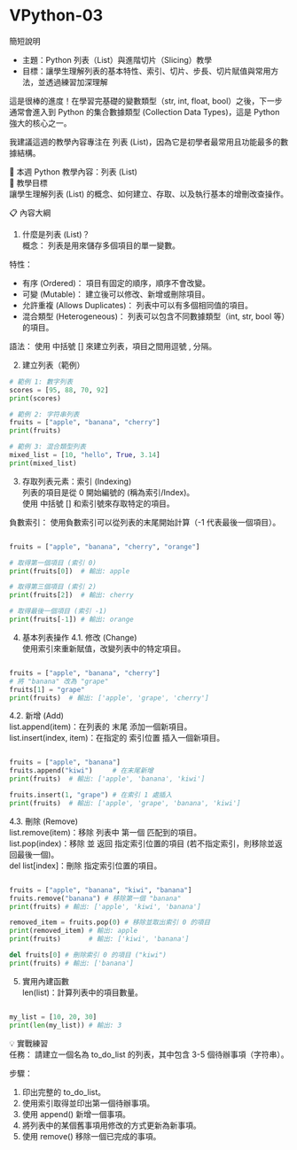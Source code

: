 # VPython-03

簡短說明
- 主題：Python 列表（List）與進階切片（Slicing）教學
- 目標：讓學生理解列表的基本特性、索引、切片、步長、切片賦值與常用方法，並透過練習加深理解

這是很棒的進度！在學習完基礎的變數類型（str, int, float, bool）之後，下一步通常會進入到 Python 的集合數據類型 (Collection Data Types)，這是 Python 強大的核心之一。

我建議這週的教學內容專注在 列表 (List)，因為它是初學者最常用且功能最多的數據結構。

🐍 本週 Python 教學內容：列表 (List)  
🎯 教學目標  
讓學生理解列表 (List) 的概念、如何建立、存取、以及執行基本的增刪改查操作。

📋 內容大綱
1. 什麼是列表 (List)？  
概念： 列表是用來儲存多個項目的單一變數。

特性：
- 有序 (Ordered)： 項目有固定的順序，順序不會改變。
- 可變 (Mutable)： 建立後可以修改、新增或刪除項目。
- 允許重複 (Allows Duplicates)： 列表中可以有多個相同值的項目。
- 混合類型 (Heterogeneous)： 列表可以包含不同數據類型（int, str, bool 等）的項目。

語法： 使用 中括號 [] 來建立列表，項目之間用逗號 , 分隔。

2. 建立列表（範例）
```Python
# 範例 1: 數字列表
scores = [95, 88, 70, 92]
print(scores)

# 範例 2: 字符串列表
fruits = ["apple", "banana", "cherry"]
print(fruits)

# 範例 3: 混合類型列表
mixed_list = [10, "hello", True, 3.14]
print(mixed_list)
```

3. 存取列表元素：索引 (Indexing)  
列表的項目是從 0 開始編號的 (稱為索引/Index)。  
使用 中括號 [] 和索引號來存取特定的項目。  

負數索引： 使用負數索引可以從列表的末尾開始計算（-1 代表最後一個項目）。

```Python

fruits = ["apple", "banana", "cherry", "orange"]

# 取得第一個項目 (索引 0)
print(fruits[0])  # 輸出: apple

# 取得第三個項目 (索引 2)
print(fruits[2])  # 輸出: cherry

# 取得最後一個項目 (索引 -1)
print(fruits[-1]) # 輸出: orange
```

4. 基本列表操作
4.1. 修改 (Change)  
使用索引來重新賦值，改變列表中的特定項目。

```Python

fruits = ["apple", "banana", "cherry"]
# 將 "banana" 改為 "grape"
fruits[1] = "grape"
print(fruits)  # 輸出: ['apple', 'grape', 'cherry']
```

4.2. 新增 (Add)  
list.append(item)：在列表的 末尾 添加一個新項目。  
list.insert(index, item)：在指定的 索引位置 插入一個新項目。

```Python

fruits = ["apple", "banana"]
fruits.append("kiwi")     # 在末尾新增
print(fruits)  # 輸出: ['apple', 'banana', 'kiwi']

fruits.insert(1, "grape") # 在索引 1 處插入
print(fruits)  # 輸出: ['apple', 'grape', 'banana', 'kiwi']
```

4.3. 刪除 (Remove)  
list.remove(item)：移除 列表中 第一個 匹配到的項目。  
list.pop(index)：移除 並 返回 指定索引位置的項目 (若不指定索引，則移除並返回最後一個)。  
del list[index]：刪除 指定索引位置的項目。

```Python

fruits = ["apple", "banana", "kiwi", "banana"]
fruits.remove("banana") # 移除第一個 "banana"
print(fruits) # 輸出: ['apple', 'kiwi', 'banana']

removed_item = fruits.pop(0) # 移除並取出索引 0 的項目
print(removed_item) # 輸出: apple
print(fruits)       # 輸出: ['kiwi', 'banana']

del fruits[0] # 刪除索引 0 的項目 ("kiwi")
print(fruits) # 輸出: ['banana']
```

5. 實用內建函數  
len(list)：計算列表中的項目數量。

```Python

my_list = [10, 20, 30]
print(len(my_list)) # 輸出: 3
```

💡 實戰練習  
任務： 請建立一個名為 to_do_list 的列表，其中包含 3-5 個待辦事項（字符串）。

步驟：
1. 印出完整的 to_do_list。
2. 使用索引取得並印出第一個待辦事項。
3. 使用 append() 新增一個事項。
4. 將列表中的某個舊事項用修改的方式更新為新事項。
5. 使用 remove() 移除一個已完成的事項。
